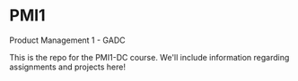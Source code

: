 # PMI1
Product Management 1 - GADC

This is the repo for the PMI1-DC course. We'll include information regarding assignments and projects here!
